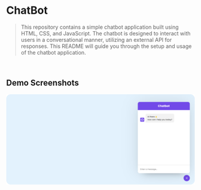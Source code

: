 # ChatBot 
> This repository contains a simple chatbot application built using HTML, CSS, and JavaScript. The chatbot is designed to interact with users in a conversational manner, utilizing an external API for responses. This README will guide you through the setup and usage of the chatbot application.

<br/>

 ## Demo Screenshots

 ![Chatbot Demo](./readme-images/chatBot.png "Demo")
